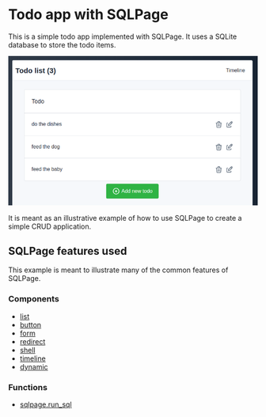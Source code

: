 # Todo app with SQLPage

This is a simple todo app implemented with SQLPage. It uses a SQLite database to store the todo items.

![Screenshot](screenshot.png)

It is meant as an illustrative example of how to use SQLPage to create a simple CRUD application.

## SQLPage features used

This example is meant to illustrate many
of the common features of SQLPage.

### Components

 - [list](https://sql.ophir.dev/documentation.sql?component=list#component)
 - [button](https://sql.ophir.dev/documentation.sql?component=button#component)
 - [form](https://sql.ophir.dev/documentation.sql?component=form#component)
 - [redirect](https://sql.ophir.dev/documentation.sql?component=redirect#component)
 - [shell](https://sql.ophir.dev/documentation.sql?component=shell#component)
 - [timeline](https://sql.ophir.dev/documentation.sql?component=timeline#component)
 - [dynamic](https://sql.ophir.dev/documentation.sql?component=timeline#component)

### Functions

 - [sqlpage.run_sql](https://sql.ophir.dev/functions.sql?function=run_sql#function)